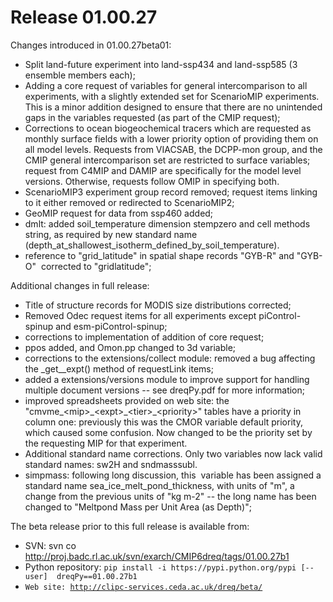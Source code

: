 <h1 class="title">Release 01.00.27</h1>

<div id="cog_post_body">
    <div id="cog_post_body">
        <p>
	Changes introduced in 01.00.27beta01:</p>
<ul>
	<li>
		Split land-future experiment into land-ssp434 and land-ssp585 (3 ensemble members each);</li>
	<li>
		Adding a core request of variables for general intercomparison to all experiments, with a slightly extended set for ScenarioMIP experiments. This is a minor addition designed to ensure that there are no unintended gaps in the variables requested (as part of the CMIP request);</li>
	<li>
		Corrections to ocean biogeochemical tracers which are requested as monthly surface fields with a lower priority option of providing them on all model levels. Requests from VIACSAB, the DCPP-mon group, and the CMIP general intercomparison set are restricted to surface variables; request from C4MIP and DAMIP are specifically for the model level versions. Otherwise, requests follow OMIP in specifying both.</li>
	<li>
		ScenarioMIP3 experiment group record removed; request items linking to it either removed or redirected to ScenarioMIP2;</li>
	<li>
		GeoMIP request for data from ssp460 added;</li>
	<li>
		dmlt: added soil_temperature dimension stempzero and cell methods string, as required by new standard name (depth_at_shallowest_isotherm_defined_by_soil_temperature).</li>
	<li>
		reference to &quot;grid_latitude&quot; in spatial shape records &quot;GYB-R&quot; and &quot;GYB-O&quot;&nbsp; corrected to &quot;gridlatitude&quot;;</li>
</ul>
<p>
	Additional changes in full release:</p>
<ul>
	<li>
		Title of structure records for MODIS size distributions corrected;</li>
	<li>
		Removed Odec request items for all experiments except piControl-spinup and esm-piControl-spinup;</li>
	<li>
		corrections to implementation of addition of core request;</li>
	<li>
		ppos added, and Omon.pp changed to 3d variable;</li>
	<li>
		corrections to the extensions/collect module: removed a bug affecting the _get__expt() method of requestLink items;</li>
	<li>
		added a extensions/versions module to improve support for handling multiple document versions -- see dreqPy.pdf for more information;</li>
	<li>
		improved spreadsheets provided on web site: the &quot;cmvme_&lt;mip&gt;_&lt;expt&gt;_&lt;tier&gt;_&lt;priority&gt;&quot; tables have a priority in column one: previously this was the CMOR variable default priority, which caused some confusion. Now changed to be the priority set by the requesting MIP for that experiment.</li>
	<li>
		Additional standard name corrections. Only two variables now lack valid standard names: sw2H and sndmasssubl.</li>
	<li>
		simpmass: following long discussion, this&nbsp; variable has been assigned a standard name sea_ice_melt_pond_thickness, with units of &quot;m&quot;, a change from the previous units of &quot;kg m-2&quot; -- the long name has been changed to &quot;Meltpond Mass per Unit Area (as Depth)&quot;;</li>
</ul>
<p>
	The beta release prior to this full release is available from:</p>
<ul>
	<li>
		SVN: svn co <a href="http://proj.badc.rl.ac.uk/svn/exarch/CMIP6dreq/tags/01.00.27b1">http://proj.badc.rl.ac.uk/svn/exarch/CMIP6dreq/tags/01.00.27b1</a></li>
	<li>
		Python repository: <code>pip install -i https://pypi.python.org/pypi [--user]&nbsp; dreqPy==01.00.27b1</code></li>
	<li>
		<code>Web site: <a href="http://clipc-services.ceda.ac.uk/dreq/beta/">http://clipc-services.ceda.ac.uk/dreq/beta/</a></code></li>
</ul>
<p>
	&nbsp;</p>
</div> <!--// end div id=cog_post_body //-->

